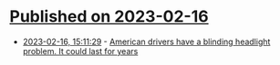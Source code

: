 # [Published on 2023-02-16](index.md)

* [2023-02-16, 15:11:29](https://news.ycombinator.com/item?id=34819680) - [American drivers have a blinding headlight problem. It could last for years](https://www.businessinsider.com/american-drivers-have-a-blinding-headlight-problem-2023-2)
